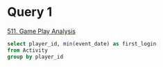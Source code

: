 # Query 1
[511. Game Play Analysis](https://leetcode.com/problems/game-play-analysis-i/description/)

```sql
select player_id, min(event_date) as first_login
from Activity 
group by player_id
```
